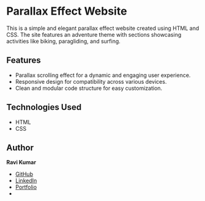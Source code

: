 # Parallax Effect Website

This is a simple and elegant parallax effect website created using HTML and CSS. The site features an adventure theme with sections showcasing activities like biking, paragliding, and surfing.

## Features
- Parallax scrolling effect for a dynamic and engaging user experience.
- Responsive design for compatibility across various devices.
- Clean and modular code structure for easy customization.

## Technologies Used
- HTML
- CSS

## Author

**Ravi Kumar**
- [GitHub](https://github.com/mr-ravikumar)    
- [LinkedIn](https://linkedin.com/in/mrravikumar)  
- [Portfolio](https://www.mrravikumar.com)
- 
